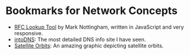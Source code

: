 # Bookmarks for Network Concepts

- [RFC Lookup Tool](https://everyrfc.org/) by Mark Nottingham, written in JavaScript and very responsive.
- [intoDNS](https://intodns.com/): The most detailed DNS info site I have seen.
- [Satellite Orbits](https://upload.wikimedia.org/wikipedia/commons/b/b4/Comparison_satellite_navigation_orbits.svg): An amazing graphic depicting satellite orbits.

